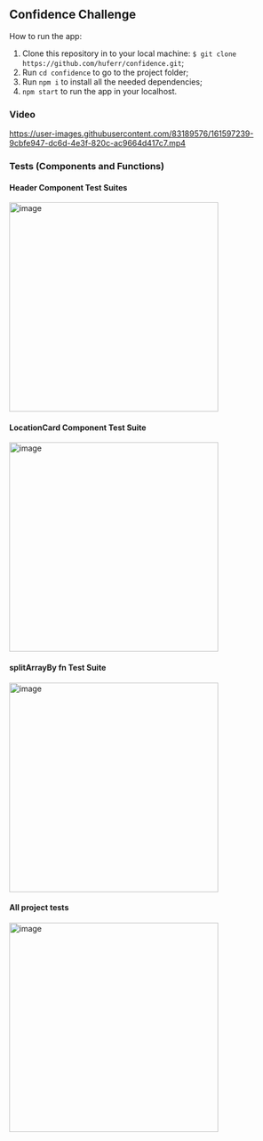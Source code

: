 ## Confidence Challenge

How to run the app:

1. Clone this repository in to your local machine: `$ git clone https://github.com/huferr/confidence.git`;
2. Run `cd confidence` to go to the project folder;
3. Run `npm i` to install all the needed dependencies;
4. `npm start` to run the app in your localhost.


### Video



https://user-images.githubusercontent.com/83189576/161597239-9cbfe947-dc6d-4e3f-820c-ac9664d417c7.mp4




### Tests (Components and Functions)

#### Header Component Test Suites
<img width="376" alt="image" src="https://user-images.githubusercontent.com/83189576/161588374-687753dc-63b1-4043-9a91-8f3c4dc96d13.png">

#### LocationCard Component Test Suite
<img width="376" alt="image" src="https://user-images.githubusercontent.com/83189576/161588835-04fec3d7-994c-48d2-b451-d0f6dd4f1641.png">

#### splitArrayBy fn Test Suite
<img width="376" alt="image" src="https://user-images.githubusercontent.com/83189576/161589149-b387f1a5-9b2f-49a1-94f0-f071ef829071.png">

#### All project tests
<img width="376" alt="image" src="https://user-images.githubusercontent.com/83189576/161588692-2896189a-8f5d-442e-b807-28086c48def3.png">
